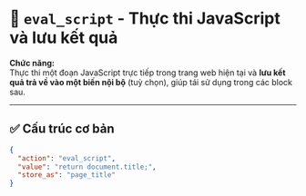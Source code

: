 # 🧠 `eval_script` - Thực thi JavaScript và lưu kết quả

**Chức năng:**  
Thực thi một đoạn JavaScript trực tiếp trong trang web hiện tại và **lưu kết quả trả về vào một biến nội bộ** (tuỳ chọn), giúp tái sử dụng trong các block sau.

---

## ✅ Cấu trúc cơ bản

```json
{
  "action": "eval_script",
  "value": "return document.title;",
  "store_as": "page_title"
}

```